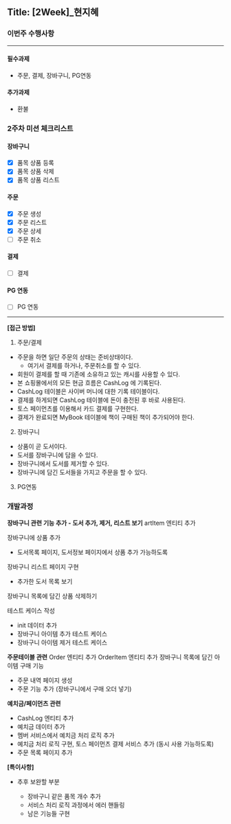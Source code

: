 ## Title: [2Week]_현지혜

### 이번주 수행사항

---

#### **필수과제**

- 주문, 결제, 장바구니, PG연동

#### **추가과제**

- 환불


### 2주차 미션 체크리스트

#### 장바구니
- [x] 품목 상품 등록
- [x] 품목 상품 삭제
- [x] 품목 상품 리스트

#### 주문
- [x] 주문 생성
- [x] 주문 리스트
- [x] 주문 상세
- [ ] 주문 취소

#### 결제
- [ ] 결제

#### PG 연동
- [ ] PG 연동

---

**[접근 방법]**

1) 주문/결제
- 주문을 하면 일단 주문의 상태는 준비상태이다.
  - 여기서 결제를 하거나, 주문취소를 할 수 있다.
- 회원이 결제를 할 때 기존에 소유하고 있는 캐시를 사용할 수 있다.
- 본 쇼핑몰에서의 모든 현금 흐름은 CashLog 에 기록된다.
- CashLog 테이블은 사이버 머니에 대한 기록 테이블이다.
- 결제를 하게되면 CashLog 테이블에 돈이 충전된 후 바로 사용된다.
- 토스 페이먼츠를 이용해서 카드 결제를 구현한다.
- 결제가 완료되면 MyBook 테이블에 책이 구매된 책이 추가되어야 한다.


2) 장바구니
- 상품이 곧 도서이다.
- 도서를 장바구니에 담을 수 있다.
- 장바구니에서 도서를 제거할 수 있다.
- 장바구니에 담긴 도서들을 가지고 주문을 할 수 있다.


3) PG연동

### 개발과정
**장바구니 관련 기능 추가 - 도서 추가, 제거, 리스트 보기**
artItem 엔티티 추가

장바구니에 상품 추가
- 도서목록 페이지, 도서정보 페이지에서 상품 추가 가능하도록

장바구니 리스트 페이지 구현
- 추가한 도서 목록 보기

장바구니 목록에 담긴 상품 삭제하기

테스트 케이스 작성
- init 데이터 추가
- 장바구니 아이템 추가 테스트 케이스
- 장바구니 아이템 제거 테스트 케이스

**주문테이블 관련**
Order 엔티티 추가
OrderItem 엔티티 추가
장바구니 목록에 담긴 아이템 구매 기능
- 주문 내역 페이지 생성
- 주문 기능 추가 (장바구니에서 구매 오더 넣기)

**예치금/페이먼츠 관련**
- CashLog 엔티티 추가
- 예치금 데이터 추가
- 멤버 서비스에서 예치금 처리 로직 추가
- 예치금 처리 로직 구현, 토스 페이먼츠 결제 서비스 추가 (동시 사용 가능하도록)
- 주문 목록 페이지 추가

**[특이사항]**

- 추후 보완할 부분

    - 장바구니 같은 품목 개수 추가
    - 서비스 처리 로직 과정에서 에러 핸들링
    - 남은 기능들 구현